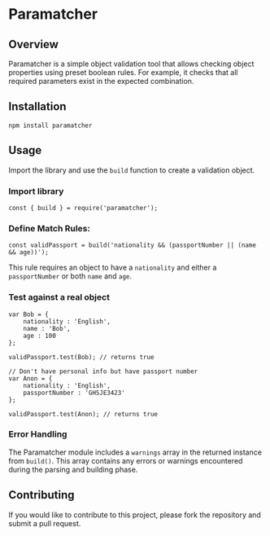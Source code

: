 # Paramatcher

## Overview

Paramatcher is a simple object validation tool that allows checking object properties using preset boolean rules. For example, it checks that all required parameters exist in the expected combination.

## Installation

`npm install paramatcher`

## Usage

Import the library and use the `build` function to create a validation object.

### Import library

`const { build } = require('paramatcher');`

### Define Match Rules:

`const validPassport = build('nationality && (passportNumber || (name && age))');`

This rule requires an object to have a `nationality` and either a `passportNumber` or both `name` and `age`.

### Test against a real object

```
var Bob = {
    nationality : 'English',
    name : 'Bob',
    age : 100
};

validPassport.test(Bob); // returns true

// Don't have personal info but have passport number
var Anon = {
    nationality : 'English',
    passportNumber : 'GHSJE3423'
};

validPassport.test(Anon); // returns true
```

### Error Handling

The Paramatcher module includes a `warnings` array in the returned instance from `build()`. This array contains any errors or warnings encountered during the parsing and building phase.

## Contributing

If you would like to contribute to this project, please fork the repository and submit a pull request.

